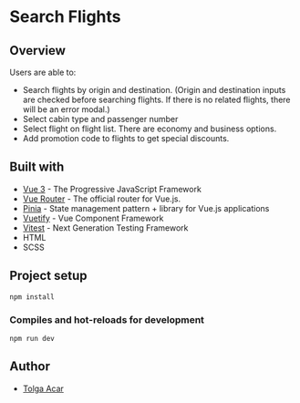 # Search Flights

## Overview

Users are able to:

-   Search flights by origin and destination. (Origin and destination inputs are checked before searching flights. If there is no related flights, there will be an error modal.)
-   Select cabin type and passenger number
-   Select flight on flight list. There are economy and business options.
-   Add promotion code to flights to get special discounts.

## Built with

-   [Vue 3](https://v3.vuejs.org/) - The Progressive JavaScript Framework
-   [Vue Router](https://router.vuejs.org/) - The official router for Vue.js.
-   [Pinia](https://pinia.vuejs.org/) - State management pattern + library for Vue.js applications
-   [Vuetify](https://vuetifyjs.com/) - Vue Component Framework
-   [Vitest](https://vitest.dev/) - Next Generation Testing Framework
-   HTML
-   SCSS

## Project setup

```
npm install
```

### Compiles and hot-reloads for development

```
npm run dev
```

## Author

-   [Tolga Acar](https://github.com/TolgaAcar)
